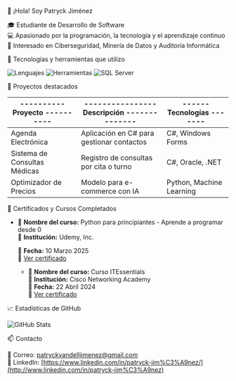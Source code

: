 👋 ¡Hola! Soy Patryck Jiménez

🎓 Estudiante de Desarrollo de Software  
💻 Apasionado por la programación, la tecnología y el aprendizaje continuo  
🔐 Interesado en Ciberseguridad, Minería de Datos y Auditoría Informática  


🚀 Tecnologías y herramientas que utilizo

![Lenguajes](https://skillicons.dev/icons?i=cs,java,python,html,css,js,sql)
![Herramientas](https://skillicons.dev/icons?i=git,github,vscode,visualstudio,mysql,oracle,mssql)
![SQL Server](https://img.icons8.com/color/48/000000/microsoft-sql-server.png)



📌 Proyectos destacados

|---------- Proyecto ----------|---------------- Descripción --------------|------ Tecnologías -------|
|------------------------------|-------------------------------------------|--------------------------|
| Agenda Electrónica           | Aplicación en C# para gestionar contactos |    C#, Windows Forms     |
| Sistema de Consultas Médicas | Registro de consultas por cita o turno    |    C#, Oracle, .NET      |
| Optimizador de Precios       | Modelo para e-commerce con IA             | Python, Machine Learning |


🏅 Certificados y Cursos Completados
- 📘 **Nombre del curso:** Python para principiantes - Aprende a programar desde 0  
  🏫 **Institución:** Udemy, Inc.
  
  📅 **Fecha:** 10 Marzo 2025  
  📄 [Ver certificado](./certificados/Certificado%20Udemy%20-%20Python.pdf)

  - 📘 **Nombre del curso:** Curso ITEssentials  
  🏫 **Institución:** Cisco Networking Academy  
  📅 **Fecha:** 22 Abril 2024  
  📄 [Ver certificado](./certificados/ITEssentialsUpdate20250313-28-oua1fi.pdf)






📈 Estadísticas de GitHub

![GitHub Stats](https://github-readme-stats.vercel.app/api?username=jpatryck04&show_icons=true&theme=radical)


📫 Contacto

📧 Correo: patryckyandelljimenez@gmail.com  
💼 LinkedIn: [https://www.linkedin.com/in/patryck-jim%C3%A9nez/](http://www.linkedin.com/in/patryck-jim%C3%A9nez)

